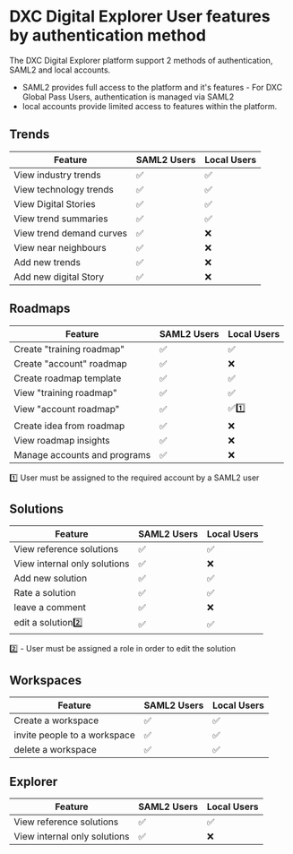 # DXC Digital Explorer User features by authentication method

The DXC Digital Explorer platform support 2 methods of authentication, SAML2 and local accounts.

- SAML2 provides full access to the platform and it's features - For DXC Global Pass Users, authentication is managed via SAML2
- local accounts provide limited access to features within the platform.


## Trends

| Feature | SAML2 Users | Local Users
|---|---|---|
|View industry trends | :white_check_mark:	 | :white_check_mark:	
|View technology trends| :white_check_mark:	| :white_check_mark:	
|View Digital Stories | :white_check_mark:	| :white_check_mark:	
|View trend summaries| :white_check_mark:	 | :white_check_mark:	 
|View trend demand curves | :white_check_mark:	 | :x:
|View near neighbours| :white_check_mark:	 | :x:
|Add new trends | :white_check_mark:	 | :x:
|Add new digital Story |  :white_check_mark:	 | :x:


## Roadmaps

| Feature | SAML2 Users | Local Users
|---|---|---|
|Create "training roadmap"| :white_check_mark:	 | :white_check_mark:	
|Create "account" roadmap |  :white_check_mark:	 | :x:
|Create roadmap template |  :white_check_mark:	 | :white_check_mark:	
|View "training roadmap"| :white_check_mark:	 | :white_check_mark:
|View "account roadmap"| :white_check_mark:	 | :white_check_mark::one:
|Create idea from roadmap|  :white_check_mark:	 | :x: 
|View roadmap insights |  :white_check_mark:	 | :x: 
|Manage accounts and programs |  :white_check_mark:	 | :x: 

:one: User must be assigned to the required account by a SAML2 user


## Solutions

| Feature | SAML2 Users | Local Users
|---|---|---|
|View reference solutions| :white_check_mark:	 | :white_check_mark:
|View internal only solutions| :white_check_mark:	 | :x:
|Add new solution | :white_check_mark:	 | :white_check_mark:
|Rate a solution |:white_check_mark:	 | :white_check_mark:
|leave a comment |:white_check_mark:	 | :x:
|edit a solution:two: |:white_check_mark:	 | :white_check_mark:

:two: - User must be assigned a role in order to edit the solution


## Workspaces

| Feature | SAML2 Users | Local Users
|---|---|---|
|Create a workspace|:white_check_mark:	 | :white_check_mark:
|invite people to a workspace|:white_check_mark:	 | :white_check_mark:
|delete a workspace|:white_check_mark:	 | :white_check_mark:


## Explorer
| Feature | SAML2 Users | Local Users
|---|---|---|
|View reference solutions| :white_check_mark:	 | :white_check_mark:
|View internal only solutions| :white_check_mark:	 | :x: